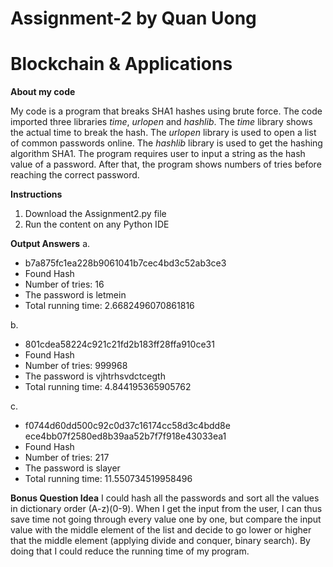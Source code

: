 # Assignment-2 by Quan Uong
# Blockchain & Applications

**About my code**

My code is a program that breaks SHA1 hashes using brute force. The code imported three libraries *time*, *urlopen* and *hashlib*. The *time* library shows the actual time to break the hash. The *urlopen* library is used to open a list of common passwords online. The *hashlib* library is used to get the hashing algorithm SHA1. The program requires user to input a string as the hash value of a password. After that, the program shows numbers of tries before reaching the correct password. 

**Instructions**
  1. Download the Assignment2.py file
  2. Run the content on any Python IDE
  
**Output Answers**
  a.
 - b7a875fc1ea228b9061041b7cec4bd3c52ab3ce3
 - Found Hash
 - Number of tries: 16
 - The password is  letmein
 - Total running time: 2.6682496070861816

  b. 
  - 801cdea58224c921c21fd2b183ff28ffa910ce31
  - Found Hash
  - Number of tries: 999968
  - The password is  vjhtrhsvdctcegth
  - Total running time: 4.844195365905762 
     
  c.  
- f0744d60dd500c92c0d37c16174cc58d3c4bdd8e ece4bb07f2580ed8b39aa52b7f7f918e43033ea1
- Found Hash
- Number of tries: 217
- The password is  slayer
- Total running time: 11.550734519958496

**Bonus Question Idea**
I could hash all the passwords and sort all the values in dictionary order (A-z)(0-9). When I get the input from the user, I can thus save time not going through every value one by one, but compare the input value with the middle element of the list and decide to go lower or higher that the middle element (applying divide and conquer, binary search). By doing that I could reduce the running time of my program. 
  
